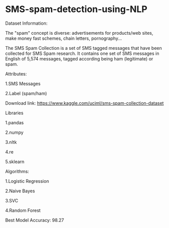 # SMS-spam-detection-using-NLP

Dataset Information:

The "spam" concept is diverse: advertisements for products/web sites, make money fast schemes, chain letters, pornography...

The SMS Spam Collection is a set of SMS tagged messages that have been collected for SMS Spam research. It contains one set of SMS messages in English of 5,574 messages, tagged according being ham (legitimate) or spam.

Attributes:

1.SMS Messages

2.Label (spam/ham)


Download link: https://www.kaggle.com/uciml/sms-spam-collection-dataset

Libraries

1.pandas

2.numpy

3.nltk

4.re

5.sklearn

Algorithms:

1.Logistic Regression

2.Naive Bayes

3.SVC

4.Random Forest

Best Model Accuracy: 98.27
